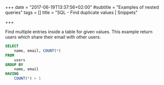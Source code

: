 +++
date = "2017-06-19T13:37:56+02:00"
#subtitle = "Examples of nested queries"
tags = []
title = "SQL - Find duplicate values | Snippets"

+++

Find multiple entries inside a table for given values.
This example return users which share their email with other users.

```sql
SELECT
    name, email, COUNT(*)
FROM
    users
GROUP BY
    name, email
HAVING 
    COUNT(*) > 1
```
